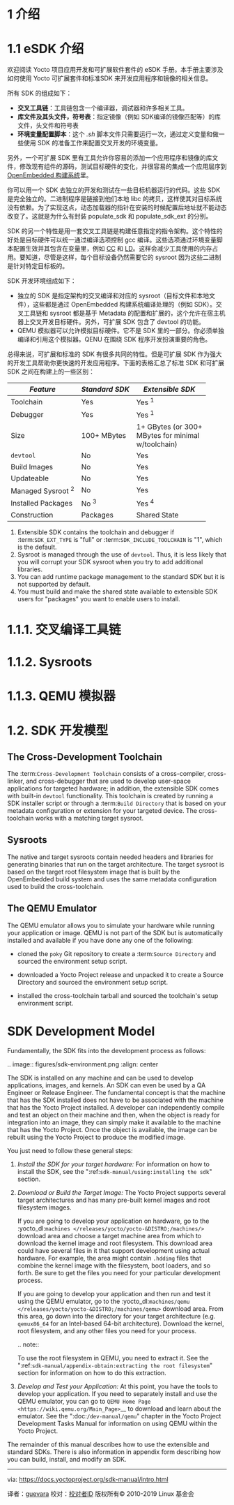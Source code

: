 [#]: subject: "快速构建 Yocto 项目"
[#]: via: "https://docs.yoctoproject.org/brief-yoctoprojectqs/index.html"
[#]: author: "The Linux Foundation"
[#]: collector: "guevaraya"
[#]: translator: "guevaraya "
[#]: reviewer: " "
[#]: publisher: " "
[#]: url: ""


1 介绍
====

1.1 eSDK 介绍
=================
欢迎阅读 Yocto 项目应用开发和可扩展软件套件的 eSDK 手册。本手册主要涉及如何使用 Yocto 可扩展套件和标准SDK 来开发应用程序和镜像的相关信息。

所有 SDK 的组成如下：
* **交叉工具链**：工具链包含一个编译器，调试器和许多相关工具。
* **库文件及其头文件，符号表**：指定镜像（例如 SDK编译的镜像匹配等）的库文件，头文件和符号表
* **环境变量配置脚本**：这个 *.sh* 脚本文件只需要运行一次，通过定义变量和做一些使用 SDK 的准备工作来配置交叉开发的环境变量。

另外，一个可扩展 SDK 里有工具允许你容易的添加一个应用程序和镜像的库文件，修改现有组件的源码，测试目标硬件的变化，并很容易的集成一个应用层序到 [OpenEmbedded 构建系统][4]里。

你可以用一个 SDK 去独立的开发和测试在一些目标机器运行的代码。这些 SDK 是完全独立的。二进制程序是链接到他们本地 libc 的拷贝，这样使其对目标系统没有依赖。为了实现这点，动态加载器的指针在安装的时候配置后地址就不能动态改变了。这就是为什么有封装 populate_sdk 和 populate_sdk_ext 的分别。

SDK 的另一个特性是用一套交叉工具链是构建任意指定的指令架构。这个特性的好处是目标硬件可以统一通过编译选项控制 gcc 编译。这些选项通过环境变量脚本配置生效并其包含在变量里，例如 [CC][5] 和 [LD][6]。这样会减少工具使用的内存占用。要知道，尽管是这样，每个目标设备仍然需要它的 sysroot 因为这些二进制是针对特定目标板的。

SDK 开发环境组成如下：

* 独立的 SDK 是指定架构的交叉编译和对应的 sysroot（目标文件和本地文件），这些都是通过 OpenEmbedded 构建系统编译处理的（例如 SDK）。交叉工具链和 sysroot 都是基于 Metadata 的配置和扩展的，这个允许在宿主机器上交叉开发目标硬件。另外，可扩展 SDK 包含了 devtool 的功能。
* QEMU 模拟器可以允许模拟目标硬件。它不是 SDK 里的一部分。你必须单独编译和引用这个模拟器。QENU 在围绕 SDK 程序开发扮演重要的角色。

总得来说，可扩展和标准的 SDK 有很多共同的特性。但是可扩展 SDK 作为强大的开发工具帮助你更快速的开发应用程序。下面的表格汇总了标准 SDK 和可扩展 SDK 之间在构建上的一些区别：


| *Feature*             | *Standard SDK*        | *Extensible SDK*      |
|-|-|-|
| Toolchain             | Yes                   | Yes <sup>1</sup>              |
| Debugger              | Yes                   | Yes <sup>1</sup>      |
| Size                  | 100+ MBytes           | 1+ GBytes (or 300+  <br>MBytes for minimal <br>w/toolchain)    |
| ``devtool``           | No                    | Yes                   |
| Build Images          | No                    | Yes                   |
| Updateable            | No                    | Yes                   |
| Managed Sysroot <sup>2</sup>  | No                    | Yes                   |
| Installed Packages    | No  <sup>3</sup>              | Yes  <sup>4</sup>              |
| Construction          | Packages              | Shared State          |

1. Extensible SDK contains the toolchain and debugger if :term:`SDK_EXT_TYPE`
       is "full" or :term:`SDK_INCLUDE_TOOLCHAIN` is "1", which is the default.
2. Sysroot is managed through the use of ``devtool``. Thus, it is less
       likely that you will corrupt your SDK sysroot when you try to add
       additional libraries.
3. You can add runtime package management to the standard SDK but it is not
       supported by default.
4. You must build and make the shared state available to extensible SDK
       users for "packages" you want to enable users to install.
       
       
1.1.1. 交叉编译工具链
======

1.1.2. Sysroots
======

1.1.3. QEMU 模拟器
======

1.2. SDK 开发模型
======


The Cross-Development Toolchain
-------------------------------

The :term:`Cross-Development Toolchain` consists
of a cross-compiler, cross-linker, and cross-debugger that are used to
develop user-space applications for targeted hardware; in addition,
the extensible SDK comes with built-in ``devtool``
functionality. This toolchain is created by running a SDK installer
script or through a :term:`Build Directory` that is based on
your metadata configuration or extension for your targeted device. The
cross-toolchain works with a matching target sysroot.

Sysroots
--------

The native and target sysroots contain needed headers and libraries for
generating binaries that run on the target architecture. The target
sysroot is based on the target root filesystem image that is built by
the OpenEmbedded build system and uses the same metadata configuration
used to build the cross-toolchain.

The QEMU Emulator
-----------------

The QEMU emulator allows you to simulate your hardware while running
your application or image. QEMU is not part of the SDK but is
automatically installed and available if you have done any one of
the following:

-  cloned the ``poky`` Git repository to create a
   :term:`Source Directory` and sourced the environment setup script.

-  downloaded a Yocto Project release and unpacked it to
   create a Source Directory and sourced the environment setup
   script.

-  installed the cross-toolchain tarball and
   sourced the toolchain's setup environment script.

SDK Development Model
=====================

Fundamentally, the SDK fits into the development process as follows:

.. image:: figures/sdk-environment.png
   :align: center

The SDK is installed on any machine and can be used to develop applications,
images, and kernels. An SDK can even be used by a QA Engineer or Release
Engineer. The fundamental concept is that the machine that has the SDK
installed does not have to be associated with the machine that has the
Yocto Project installed. A developer can independently compile and test
an object on their machine and then, when the object is ready for
integration into an image, they can simply make it available to the
machine that has the Yocto Project. Once the object is available, the
image can be rebuilt using the Yocto Project to produce the modified
image.

You just need to follow these general steps:

1. *Install the SDK for your target hardware:* For information on how to
   install the SDK, see the ":ref:`sdk-manual/using:installing the sdk`"
   section.

2. *Download or Build the Target Image:* The Yocto Project supports
   several target architectures and has many pre-built kernel images and
   root filesystem images.

   If you are going to develop your application on hardware, go to the
   :yocto_dl:`machines </releases/yocto/yocto-&DISTRO;/machines/>` download area and choose a
   target machine area from which to download the kernel image and root
   filesystem. This download area could have several files in it that
   support development using actual hardware. For example, the area
   might contain ``.hddimg`` files that combine the kernel image with
   the filesystem, boot loaders, and so forth. Be sure to get the files
   you need for your particular development process.

   If you are going to develop your application and then run and test it
   using the QEMU emulator, go to the
   :yocto_dl:`machines/qemu </releases/yocto/yocto-&DISTRO;/machines/qemu>` download area. From this
   area, go down into the directory for your target architecture (e.g.
   ``qemux86_64`` for an Intel-based 64-bit architecture). Download the
   kernel, root filesystem, and any other files you need for your
   process.

   .. note::

      To use the root filesystem in QEMU, you need to extract it. See the
      ":ref:`sdk-manual/appendix-obtain:extracting the root filesystem`"
      section for information on how to do this extraction.

3. *Develop and Test your Application:* At this point, you have the
   tools to develop your application. If you need to separately install
   and use the QEMU emulator, you can go to `QEMU Home
   Page <https://wiki.qemu.org/Main_Page>`__ to download and learn about
   the emulator. See the ":doc:`/dev-manual/qemu`" chapter in the
   Yocto Project Development Tasks Manual for information on using QEMU
   within the Yocto Project.

The remainder of this manual describes how to use the extensible and
standard SDKs. There is also information in appendix form describing
how you can build, install, and modify an SDK.



[1]: https://creativecommons.org/licenses/by-sa/2.0/uk/
[2]: http://www.yoctoproject.org/docs/3.0/ref-manual/ref-manual.html#hardware-build-system-term
[3]: http://www.yoctoproject.org/docs/3.0/dev-manual/dev-manual.html#setting-up-to-use-crops
[4]: https://en.wikipedia.org/wiki/Windows_Subsystem_for_Linux
[5]: http://www.yoctoproject.org/docs/3.0/ref-manual/ref-manual.html#hardware-build-system-term
[6]: http://www.yoctoproject.org/docs/3.0/ref-manual/ref-manual.html#required-packages-for-the-build-host
[7]: http://www.yoctoproject.org/docs/3.0/dev-manual/dev-manual.html#locating-yocto-project-source-files
[8]: https://wiki.yoctoproject.org/wiki/Working_Behind_a_Network_Proxy
[9]: http://www.yoctoproject.org/docs/3.0/ref-manual/ref-manual.html#structure-core-script
[10]: http://www.yoctoproject.org/docs/3.0/ref-manual/ref-manual.html#build-directory
[11]: http://www.yoctoproject.org/docs/3.0/ref-manual/ref-manual.html#source-directory
[12]: http://sstate.yoctoproject.org/
[13]: http://www.yoctoproject.org/docs/3.0/overview-manual/overview-manual.html#usingpoky-components-bitbake
[14]: http://www.yoctoproject.org/docs/3.0/bitbake-user-manual/bitbake-user-manual.html#bitbake-user-manual-command
[15]: http://www.yoctoproject.org/docs/3.0/dev-manual/dev-manual.html#dev-manual-qemu
[16]: http://git.yoctoproject.org/
[17]: https://github.com/kraj/meta-altera
[18]: http://www.yoctoproject.org/docs/3.0/ref-manual/ref-manual.html#var-MACHINE
[19]: https://www.yoctoproject.org/docs/3.0/brief-yoctoprojectqs/brief-yoctoprojectqs.html#conf-file-step
[20]: http://www.yoctoproject.org/docs/3.0/ref-manual/ref-manual.html#build-directory
[21]: http://www.yoctoproject.org/docs/3.0/dev-manual/dev-manual.html#adding-a-layer-using-the-bitbake-layers-script
[22]: http://www.yoctoproject.org/docs/3.0.1/dev-manual/dev-manual.html#creating-a-general-layer-using-the-bitbake-layers-script
[23]: http://www.yoctoproject.org/
[24]: http://vimeo.com/36450321
[25]: http://www.yoctoproject.org/docs/3.0.1/overview-manual/overview-manual.html
[26]: https://wiki.yoctoproject.org/
[27]: http://www.yoctoproject.org/docs/3.0.1/ref-manual/ref-manual.html#resources-mailinglist
[28]: http://www.yoctoproject.org/docs/3.0.1/ref-manual/ref-manual.html#resources-links-and-related-documentation
[29]: https://docs.yoctoproject.org/dev-manual/start.html#setting-up-to-use-windows-subsystem-for-linux-wslv2
[30]: ../overview-manual/README.md
[31]: https://wiki.yoctoproject.org/wiki/Releases
[32]: https://libera.chat/

---
via: https://docs.yoctoproject.org/sdk-manual/intro.html

译者：[guevara](https://github.com/guevaraya)
校对：[校对者ID](https://github.com/校对者ID)
版权所有© 2010-2019 Linux 基金会

